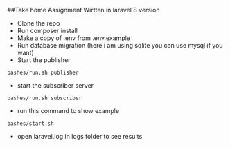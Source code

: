 ##Take home Assignment Wirtten in laravel 8 version

- Clone the repo
- Run composer install
- Make a copy of .env from .env.example
- Run database migration (here i am using sqlite you can use mysql if you want)
- Start the publisher 
```
bashes/run.sh publisher
```
- start the subscriber server
```
bashes/run.sh subscriber
```
- run this command to show example
```
bashes/start.sh
```
- open laravel.log in logs folder to see results
 
 


